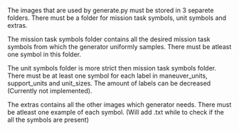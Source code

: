 The images that are used by generate.py must be stored in 3 separete folders. There must be a folder for mission task symbols, unit symbols and extras.

The mission task symbols folder contains all the desired mission task symbols from which the generator uniformly samples. There must be atleast one symbol in this folder.

The unit symbols folder is more strict then mission task symbols folder. There must be at least one symbol for each label in maneuver_units, support_units and unit_sizes. The amount of labels can be decreased (Currently not implemented).

The extras contains all the other images which generator needs. There must be atleast one example of each symbol. (Will add .txt while to check if the all the symbols are present)